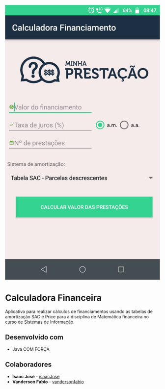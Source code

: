 <img src="img/calc.jpeg" width="550">

# Calculadora Financeira

Aplicativo para realizar cálculos de financiamentos usando as tabelas de amortização SAC e Price para a disciplina
de Matemática financeira no curso de Sistemas de Informação. 

## Desenvolvido com

* Java COM FORÇA

## Colaboradores

* **Isaac José** - [isaacJose](https://github.com/isaacJose)
* **Vanderson Fabio** - [vandersonfabio](https://github.com/vandersonfabio)



